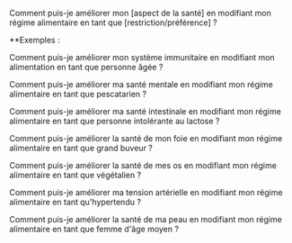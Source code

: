 Comment puis-je améliorer mon [aspect de la santé] en modifiant mon régime alimentaire en tant que [restriction/préférence] ?

**Exemples :

Comment puis-je améliorer mon système immunitaire en modifiant mon alimentation en tant que personne âgée ?

Comment puis-je améliorer ma santé mentale en modifiant mon régime alimentaire en tant que pescatarien ?

Comment puis-je améliorer ma santé intestinale en modifiant mon régime alimentaire en tant que personne intolérante au lactose ?

Comment puis-je améliorer la santé de mon foie en modifiant mon régime alimentaire en tant que grand buveur ?

Comment puis-je améliorer la santé de mes os en modifiant mon régime alimentaire en tant que végétalien ?

Comment puis-je améliorer ma tension artérielle en modifiant mon régime alimentaire en tant qu'hypertendu ?

Comment puis-je améliorer la santé de ma peau en modifiant mon régime alimentaire en tant que femme d'âge moyen ?